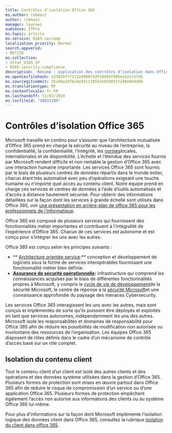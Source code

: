 ```yaml
---
title: Contrôles d’isolation Office 365
ms.author: robmazz
author: robmazz
manager: laurawi
audience: ITPro
ms.topic: article
ms.service: O365-seccomp
localization_priority: Normal
search.appverid:
- MET150
ms.collection:
- Strat_O365_IP
- M365-security-compliance
description: 'Résumé : explication des contrôles d’isolation dans Office 365.'
ms.openlocfilehash: a53826f7f11324986f3df59d9df806ea522cb7d6
ms.sourcegitcommit: 35c04a3d76cbe851110553e5930557248e8d4d89
ms.translationtype: MT
ms.contentlocale: fr-FR
ms.lasthandoff: 11/07/2019
ms.locfileid: "38031199"
---
```

# <a name="office-365-isolation-controls"></a>Contrôles d’isolation Office 365 

Microsoft travaille en continu pour s’assurer que l’architecture mutualisée d’Office 365 prend en charge la sécurité au niveau de l’entreprise, la confidentialité, la confidentialité, l’intégrité, les [normes](https://www.microsoft.com/TrustCenter/Compliance?service=Office#Icons)locales, internationales et de disponibilité. L’échelle et l’étendue des services fournis par Microsoft rendent difficile et non rentable la gestion d’Office 365 avec une interaction humaine importante. Les services Office 365 sont fournis par le biais de plusieurs centres de données répartis dans le monde entier, chacun étant très automatisé avec peu d’opérations exigeant une touche humaine ou n’importe quel accès au contenu client. Notre équipe prend en charge ces services et centres de données à l’aide d’outils automatisés et d’accès à distance hautement sécurisé. Pour obtenir des informations détaillées sur la façon dont les services à grande échelle sont utilisés dans Office 365, voir [une présentation en arrière-plan de office 365 pour les professionnels de l’informatique](https://channel9.msdn.com/Events/SharePoint-Conference/2014/SPC202).

Office 365 est composé de plusieurs services qui fournissent des fonctionnalités métier importantes et contribuent à l’intégralité de l’expérience d’Office 365. Chacun de ces services est autonome et est conçu pour s’intégrer les uns avec les autres.

Office 365 est conçu selon les principes suivants :

 - ** [Architecture orientée service](https://msdn.microsoft.com/library/aa480021.aspx):** conception et développement de logiciels sous la forme de services interopérables fournissant une fonctionnalité métier bien définie.
 - **[Assurance de sécurité opérationnelle](https://www.microsoft.com/download/details.aspx?id=40872):** infrastructure qui comprend les connaissances acquises par le biais de différentes fonctionnalités propres à Microsoft, y compris le [cycle de vie de développement](https://www.microsoft.com/sdl/default.aspx)de la sécurité Microsoft, le centre de réponse à la [sécurité Microsoft](https://technet.microsoft.com/library/dn440717.aspx)et une connaissance approfondie du paysage des menaces Cybersecurity.

Les services Office 365 interagissent les uns avec les autres, mais sont conçus et implémentés de sorte qu’ils puissent être déployés et exploités en tant que services autonomes, indépendamment les uns des autres. Microsoft isole les responsabilités et domaines de responsabilité pour Office 365 afin de réduire les possibilités de modification non autorisée ou involontaire des ressources de l’organisation. Les équipes Office 365 disposent de rôles définis dans le cadre d’un mécanisme de contrôle d’accès basé sur un rôle complet.

## <a name="customer-content-isolation"></a>Isolation du contenu client

Tout le contenu client d’un client est isolé des autres clients et des opérations et des données système utilisées dans la gestion d’Office 365. Plusieurs formes de protection sont mises en œuvre partout dans Office 365 afin de réduire le risque de compromission d’un service ou d’une application Office 365. Plusieurs formes de protection empêchent également l’accès non autorisé aux informations des clients ou au système Office 365 lui-même.

Pour plus d’informations sur la façon dont Microsoft implémente l’isolation logique des données client dans Office 365, consultez la rubrique [isolation du client dans office 365](office-365-tenant-isolation-overview.md).
